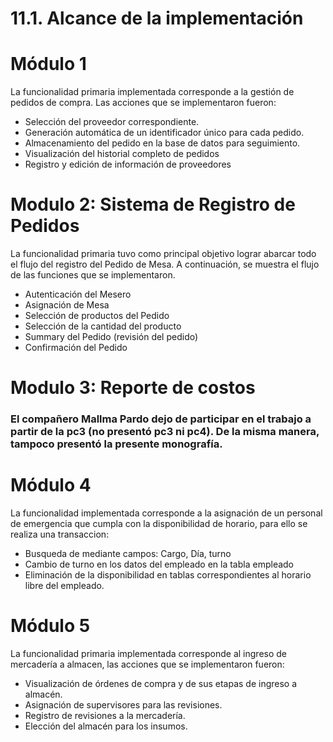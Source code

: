 # 11.1. Alcance de la implementación

# Módulo 1
La funcionalidad primaria implementada corresponde a la gestión de pedidos de compra. Las acciones que se implementaron fueron:
- Selección del proveedor correspondiente.
- Generación automática de un identificador único para cada pedido.
- Almacenamiento del pedido en la base de datos para seguimiento.
- Visualización del historial completo de pedidos
- Registro y edición de información de proveedores 


# Modulo 2: Sistema de Registro de Pedidos

La funcionalidad primaria tuvo como principal objetivo lograr abarcar todo el flujo del registro del Pedido de Mesa. A continuación, se muestra el flujo de las funciones que se implementaron.
- Autenticación del Mesero
- Asignación de Mesa
- Selección de productos del Pedido
- Selección de la cantidad del producto
- Summary del Pedido (revisión del pedido)
- Confirmación del Pedido

# Modulo 3: Reporte de costos
### El compañero Mallma Pardo dejo de participar en el trabajo a partir de la pc3 (no presentó pc3 ni pc4). De la misma manera, tampoco presentó la presente monografía.


# Módulo 4
La funcionalidad implementada corresponde a la asignación de un personal de emergencia que cumpla con la disponibilidad de horario, para ello se realiza una transaccion:
- Busqueda de mediante campos: Cargo, Día, turno
- Cambio de turno en los datos del empleado en la tabla empleado
- Eliminación de la disponibilidad en tablas correspondientes al horario libre del empleado.
  

# Módulo 5
La funcionalidad primaria implementada corresponde al ingreso de mercadería a almacen, las acciones que se implementaron fueron:
- Visualización de órdenes de compra y de sus etapas de ingreso a almacén.
- Asignación de supervisores para las revisiones.
- Registro de revisiones a la mercadería.
- Elección del almacén para los insumos.
